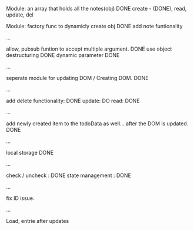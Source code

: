 Module:
an array that holds all the notes(obj) DONE
create - (DONE), read, update, del

Module:
factory func to dynamicly create obj DONE
add note funtionality

...

allow, pubsub funtion to accept multiple argument. DONE
use object destructuring DONE
dynamic parameter DONE

...

seperate module for updating DOM / Creating DOM. DONE

...

add delete functionality: DONE
update: DO
read: DONE

...

add newly created item to the todoData as well... after the DOM is updated. DONE

...

local storage DONE

...

check / uncheck : DONE
state management : DONE

...

fix ID issue.

...

Load, entrie after updates
